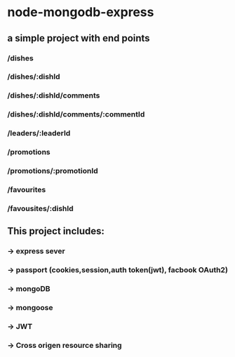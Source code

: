 # node-mongodb-express
## a simple project with end points 

### /dishes           

### /dishes/:dishId          

### /dishes/:dishId/comments

### /dishes/:dishId/comments/:commentId

### /leaders/:leaderId

### /promotions

### /promotions/:promotionId

### /favourites

### /favousites/:dishId



## This project includes:
### -> express sever
### -> passport (cookies,session,auth token(jwt), facbook OAuth2)
### -> mongoDB
### -> mongoose
### -> JWT
### -> Cross origen resource sharing



